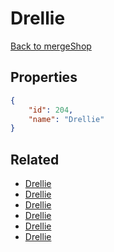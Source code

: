# Drellie

<no description available>

[Back to mergeShop](../merge-shops.md)

## Properties

```json
{
    "id": 204,
    "name": "Drellie"
}
```

## Related

- [Drellie](../items/12344-drellie.md)
- [Drellie](../items/12343-drellie.md)
- [Drellie](../items/12342-drellie.md)
- [Drellie](../items/12341-drellie.md)
- [Drellie](../items/12340-drellie.md)
- [Drellie](../items/12339-drellie.md)

